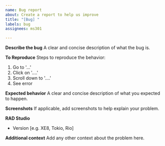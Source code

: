 ```yaml
---
name: Bug report
about: Create a report to help us improve
title: "[Bug] "
labels: bug
assignees: ms301

---
```


**Describe the bug**
A clear and concise description of what the bug is.

**To Reproduce**
Steps to reproduce the behavior:
1. Go to '...'
2. Click on '....'
3. Scroll down to '....'
4. See error

**Expected behavior**
A clear and concise description of what you expected to happen.

**Screenshots**
If applicable, add screenshots to help explain your problem.

**RAD Studio**
 - Version [e.g. XE8, Tokio, Rio]

**Additional context**
Add any other context about the problem here.
